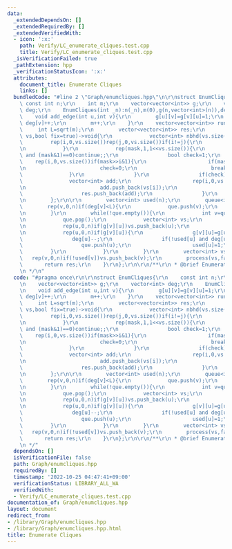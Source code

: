 ```yaml
---
data:
  _extendedDependsOn: []
  _extendedRequiredBy: []
  _extendedVerifiedWith:
  - icon: ':x:'
    path: Verify/LC_enumerate_cliques.test.cpp
    title: Verify/LC_enumerate_cliques.test.cpp
  _isVerificationFailed: true
  _pathExtension: hpp
  _verificationStatusIcon: ':x:'
  attributes:
    document_title: Enumerate Cliques
    links: []
  bundledCode: "#line 2 \"Graph/enumcliques.hpp\"\n\r\nstruct EnumCliques{\r\n   \
    \ const int n;\r\n    int m;\r\n    vector<vector<int>> g;\r\n    vector<int>\
    \ deg;\r\n    EnumCliques(int _n):n(_n),m(0),g(n,vector<int>(n)),deg(n){}\r\n\
    \    void add_edge(int u,int v){\r\n        g[u][v]=g[v][u]=1;\r\n        deg[u]++;\
    \ deg[v]++;\r\n        m++;\r\n    }\r\n    vector<vector<int>> run(){\r\n   \
    \     int L=sqrt(m);\r\n        vector<vector<int>> res;\r\n        auto process=[&](vector<int>&\
    \ vs,bool fix=true)->void{\r\n            vector<int> nbhd(vs.size());\r\n   \
    \         rep(i,0,vs.size())rep(j,0,vs.size())if(i!=j){\r\n                nbhd[i]|=(!g[vs[i]][vs[j]])<<j;\r\
    \n            }\r\n            rep(mask,1,1<<vs.size()){\r\n                if(fix\
    \ and (mask&1)==0)continue;;\r\n                bool check=1;\r\n            \
    \    rep(i,0,vs.size())if(mask>>i&1){\r\n                    if(mask&nbhd[i]){\r\
    \n                        check=0;\r\n                        break;\r\n     \
    \               }\r\n                }\r\n                if(check){\r\n     \
    \               vector<int> add;\r\n                    rep(i,0,vs.size())if(mask>>i&1){\r\
    \n                        add.push_back(vs[i]);\r\n                    }\r\n \
    \                   res.push_back(add);\r\n                }\r\n            }\r\
    \n        };\r\n\r\n        vector<int> used(n);\r\n        queue<int> que;\r\n\
    \        rep(v,0,n)if(deg[v]<L){\r\n            que.push(v);\r\n            used[v]=1;\r\
    \n        }\r\n        while(!que.empty()){\r\n            int v=que.front();\r\
    \n            que.pop();\r\n            vector<int> vs;\r\n            vs.push_back(v);\r\
    \n            rep(u,0,n)if(g[v][u])vs.push_back(u);\r\n            process(vs);\r\
    \n            rep(u,0,n)if(g[v][u]){\r\n                g[v][u]=g[u][v]=0;\r\n\
    \                deg[u]--;\r\n                if(!used[u] and deg[u]<L){\r\n \
    \                   que.push(u);\r\n                    used[u]=1;\r\n       \
    \         }\r\n            }\r\n        }\r\n        vector<int> vs;\r\n     \
    \   rep(v,0,n)if(!used[v])vs.push_back(v);\r\n        process(vs,false);\r\n \
    \       return res;\r\n    }\r\n};\r\n\r\n/**\r\n * @brief Enumerate Cliques\r\
    \n */\n"
  code: "#pragma once\r\n\r\nstruct EnumCliques{\r\n    const int n;\r\n    int m;\r\
    \n    vector<vector<int>> g;\r\n    vector<int> deg;\r\n    EnumCliques(int _n):n(_n),m(0),g(n,vector<int>(n)),deg(n){}\r\
    \n    void add_edge(int u,int v){\r\n        g[u][v]=g[v][u]=1;\r\n        deg[u]++;\
    \ deg[v]++;\r\n        m++;\r\n    }\r\n    vector<vector<int>> run(){\r\n   \
    \     int L=sqrt(m);\r\n        vector<vector<int>> res;\r\n        auto process=[&](vector<int>&\
    \ vs,bool fix=true)->void{\r\n            vector<int> nbhd(vs.size());\r\n   \
    \         rep(i,0,vs.size())rep(j,0,vs.size())if(i!=j){\r\n                nbhd[i]|=(!g[vs[i]][vs[j]])<<j;\r\
    \n            }\r\n            rep(mask,1,1<<vs.size()){\r\n                if(fix\
    \ and (mask&1)==0)continue;;\r\n                bool check=1;\r\n            \
    \    rep(i,0,vs.size())if(mask>>i&1){\r\n                    if(mask&nbhd[i]){\r\
    \n                        check=0;\r\n                        break;\r\n     \
    \               }\r\n                }\r\n                if(check){\r\n     \
    \               vector<int> add;\r\n                    rep(i,0,vs.size())if(mask>>i&1){\r\
    \n                        add.push_back(vs[i]);\r\n                    }\r\n \
    \                   res.push_back(add);\r\n                }\r\n            }\r\
    \n        };\r\n\r\n        vector<int> used(n);\r\n        queue<int> que;\r\n\
    \        rep(v,0,n)if(deg[v]<L){\r\n            que.push(v);\r\n            used[v]=1;\r\
    \n        }\r\n        while(!que.empty()){\r\n            int v=que.front();\r\
    \n            que.pop();\r\n            vector<int> vs;\r\n            vs.push_back(v);\r\
    \n            rep(u,0,n)if(g[v][u])vs.push_back(u);\r\n            process(vs);\r\
    \n            rep(u,0,n)if(g[v][u]){\r\n                g[v][u]=g[u][v]=0;\r\n\
    \                deg[u]--;\r\n                if(!used[u] and deg[u]<L){\r\n \
    \                   que.push(u);\r\n                    used[u]=1;\r\n       \
    \         }\r\n            }\r\n        }\r\n        vector<int> vs;\r\n     \
    \   rep(v,0,n)if(!used[v])vs.push_back(v);\r\n        process(vs,false);\r\n \
    \       return res;\r\n    }\r\n};\r\n\r\n/**\r\n * @brief Enumerate Cliques\r\
    \n */"
  dependsOn: []
  isVerificationFile: false
  path: Graph/enumcliques.hpp
  requiredBy: []
  timestamp: '2022-10-25 04:47:41+09:00'
  verificationStatus: LIBRARY_ALL_WA
  verifiedWith:
  - Verify/LC_enumerate_cliques.test.cpp
documentation_of: Graph/enumcliques.hpp
layout: document
redirect_from:
- /library/Graph/enumcliques.hpp
- /library/Graph/enumcliques.hpp.html
title: Enumerate Cliques
---
```

